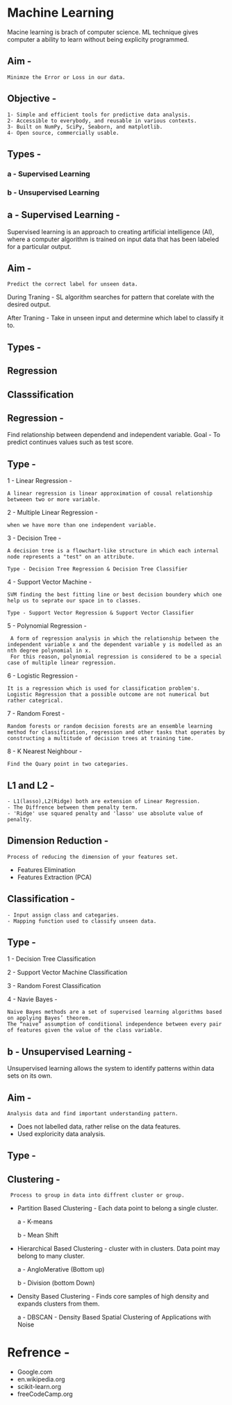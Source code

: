 
# Machine Learning 
Macine learning is brach of computer science. ML technique gives computer a ability to learn without being explicity programmed.

## Aim - 
    Minimze the Error or Loss in our data.

## Objective - 
    1- Simple and efficient tools for predictive data analysis.
    2- Accessible to everybody, and reusable in various contexts.
    3- Built on NumPy, SciPy, Seaborn, and matplotlib.
    4- Open source, commercially usable.
    
## Types - 
### a - Supervised Learning
### b - Unsupervised Learning

## a - Supervised Learning -  
Supervised learning is an approach to creating artificial intelligence (AI), where a computer algorithm is trained on input data that has been labeled for a particular output.
## Aim - 
    Predict the correct label for unseen data.
During Traning - SL algorithm searches for pattern that corelate with the desired output.

After  Traning - Take in unseen input and determine which label to classify it to.

## Types - 
  ## Regression 
  ## Classsification 

## Regression - 
Find relationship between dependend and independent variable.
Goal - To predict continues values such as test score.

## Type - 
1 - Linear Regression - 

    A linear regression is linear approximation of cousal relationship betweeen two or more variable.

2 - Multiple Linear Regression - 

    when we have more than one independent variable.

3 - Decision Tree -

    A decision tree is a flowchart-like structure in which each internal node represents a "test" on an attribute.

    Type - Decision Tree Regression & Decision Tree Classifier

4 - Support Vector Machine - 

    SVM finding the best fitting line or best decision boundery which one help us to seprate our space in to classes.
    
    Type - Support Vector Regression & Support Vector Classifier

5 - Polynomial Regression - 

     A form of regression analysis in which the relationship between the independent variable x and the dependent variable y is modelled as an nth degree polynomial in x. 
     For this reason, polynomial regression is considered to be a special case of multiple linear regression.

6 - Logistic Regression - 

    It is a regression which is used for classification problem's.
    Logistic Regression that a possible outcome are not numerical but rather categrical.

7 - Random Forest -

    Random forests or random decision forests are an ensemble learning method for classification, regression and other tasks that operates by constructing a multitude of decision trees at training time.

8 -  K Nearest Neighbour - 

    Find the Quary point in two categaries.

## L1 and L2 - 
    - L1(lasso),L2(Ridge) both are extension of Linear Regression.
    - The Diffrence between them penalty term.
    - 'Ridge' use squared penalty and 'lasso' use absolute value of penalty.

## Dimension Reduction - 
    Process of reducing the dimension of your features set.
- Features Elimination 
- Features Extraction (PCA)

## Classification - 
    - Input assign class and categaries.
    - Mapping function used to classify unseen data.

## Type -
1 - Decision Tree Classification

2 - Support Vector Machine Classification

3 - Random Forest Classification

4 - Navie Bayes -

    Naive Bayes methods are a set of supervised learning algorithms based on applying Bayes’ theorem.
    The “naive” assumption of conditional independence between every pair of features given the value of the class variable.

## b - Unsupervised Learning - 
Unsupervised learning allows the system to identify patterns within data sets on its own.

## Aim -

    Analysis data and find important understanding pattern.

- Does not labelled data, rather relise on the data features.
- Used exploricity data analysis.

## Type - 
## Clustering - 
     Process to group in data into diffrent cluster or group.
- Partition Based Clustering -
Each data point to belong a single cluster.
    
    a - K-means  

    b - Mean Shift 
- Hierarchical Based Clustering - 
cluster with in clusters. Data point may belong to many cluster.

    a - AngloMerative (Bottom up)

    b - Division (bottom Down)
- Density Based Clustering - 
 Finds core samples of high density and expands clusters from them.

    a - DBSCAN - Density Based Spatial Clustering of Applications with Noise

# Refrence - 
- Google.com
- en.wikipedia.org
- scikit-learn.org
- freeCodeCamp.org



   
